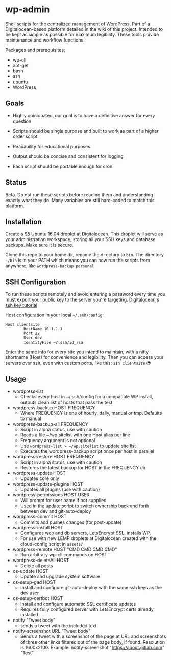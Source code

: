 # wp-admin
Shell scripts for the centralized management of WordPress.
Part of a Digitalocean-based platform detailed in the wiki of this project.
Intended to be kept as simple as possible for maximum legibility.
These tools provide maintenance and workflow functions.

Packages and prerequisites:

* wp-cli
* apt-get
* bash
* ssh
* ubuntu
* WordPress

## Goals
* Highly opinionated, our goal is to have a definitive answer for every question

* Scripts should be single purpose and built to work as part of a higher order script

* Readability for educational purposes

* Output should be concise and consistent for logging

* Each script should be portable enough for cron

## Status
Beta.
Do not run these scripts before reading them and understanding exactly what they do.
Many variables are still hard-coded to match this platform.

## Installation
Create a $5 Ubuntu 16.04 droplet at Digitalocean. This droplet will serve as your administration workspace, storing all your SSH keys and database backups. 
Make sure it is secure.

Clone this repo to your home dir, rename the directory to `bin`. 
The directory `~/bin` is in your PATH which means you can now run the scripts from anywhere, like `wordpress-backup personal`

## SSH Configuration
To run these scripts remotely and avoid entering a password every time you must export your public key to the server you're targeting. 
[Digitalocean's ssh key tutorial](https://www.digitalocean.com/community/tutorials/how-to-set-up-ssh-keys--2.)

Host configuration in your local `~/.ssh/config`:

```
Host clientsite
        HostName 10.1.1.1
        Port 22
        User dev
        IdentityFile ~/.ssh/id_rsa
```
Enter the same info for every site you intend to maintain, with a nifty shortname (Host) for convenience and legibility. Then you can access your servers over ssh, even with custom ports, like this: `ssh clientsite` 😍

## Usage

- wordpress-list
	- Checks every host in ~/.ssh/config for a compatible WP install, outputs clean list of hosts that pass the test
- wordpress-backup HOST FREQUENCY
	- Where FREQUENCY is one of hourly, daily, manual or tmp. Defaults to manual
- wordpress-backup-all FREQUENCY
	- Script in alpha status, use with caution
	- Reads a file ~/wp.sitelist with one Host alias per line
	- Frequency argument is not optional
	- Use `wordpress-list > ~/wp.sitelist` to update site list
	- Executes the wordpress-backup script once per host in parallel
- wordpress-restore HOST FREQUENCY
	- Script in alpha status, use with caution
	- Restores the latest backup for HOST in the FREQUENCY dir
- wordpress-update HOST
	- Updates core only
- wordpress-update-plugins HOST
	- Updates all plugins (use with caution)
- wordpress-permissions HOST USER
	- Will prompt for user name if not supplied
	- Used in the update script to switch ownership back and forth between dev and git-auto-deploy
- wordpress-commit HOST
	- Commits and pushes changes (for post-update)
- wordpress-install HOST
	- Configures web and db servers, LetsEncrypt SSL, installs WP. 
	- For use with new LEMP droplets at Digitalocean created with the cloud-config script in `assets/`
- wordpress-remote HOST "CMD CMD CMD CMD"
	- Run arbitrary wp-cli commands on HOST
- wordpress-deleteAll HOST
	- Delete all posts
- os-update HOST
	- Update and upgrade system software
- os-setup-gad HOST
	- Install and configure git-auto-deploy with the same ssh keys as the dev user
- os-setup-certbot HOST
	- Install and configure automatic SSL certificate updates
	- Requires fully configured server with LetsEncrypt certs already installed
- notify "Tweet body"
	- sends a tweet with the included text
- notify-screenshot URL "Tweet body"
	- Sends a tweet with a screenshot of the page at URL and screenshots of three other links
filtered out of the page body, if found. Resolution is 1600x2100. 
Example: notify-screenshot "https://about.gitlab.com" "Test"


